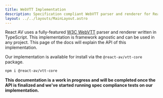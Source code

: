 ```yaml
---
title: WebVTT Implementation
description: Specification compliant WebVTT parser and renderer for React AV.
layout: ../../layouts/MainLayout.astro
---
```


React AV uses a fully-featured <!-- TODO: and spec compliant --> [W3C WebVTT](https://www.w3.org/TR/webvtt1/) parser and renderer written in TypeScript. This implementation is framework agnostic and can be used in any project. This page of the docs will explain the API of this implementation.

Our implementation is available for install via the `@react-av/vtt-core` package. 

```bash
npm i @react-av/vtt-core
```

**This documentation is a work in progress and will be completed once the API is finalized and we've started running spec compliance tests on our implementation.**
